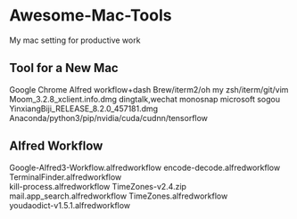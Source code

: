 # Awesome-Mac-Tools
My mac setting for productive work

## Tool for a New Mac
Google Chrome
Alfred workflow+dash
Brew/iterm2/oh my zsh/iterm/git/vim
Moom_3.2.8_xclient.info.dmg
dingtalk,wechat
monosnap
microsoft
sogou
YinxiangBiji_RELEASE_8.2.0_457181.dmg
Anaconda/python3/pip/nvidia/cuda/cudnn/tensorflow

## Alfred Workflow
Google-Alfred3-Workflow.alfredworkflow 
encode-decode.alfredworkflow
TerminalFinder.alfredworkflow          
kill-process.alfredworkflow
TimeZones-v2.4.zip                     
mail.app_search.alfredworkflow
TimeZones.alfredworkflow               
youdaodict-v1.5.1.alfredworkflow
